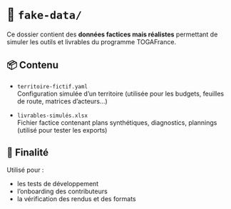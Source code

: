 
# 📄 `fake-data/`

Ce dossier contient des **données factices mais réalistes** permettant de simuler les outils et livrables du programme TOGAFrance.

## 📦 Contenu

- `territoire-fictif.yaml`  
  Configuration simulée d’un territoire (utilisée pour les budgets, feuilles de route, matrices d’acteurs…)

- `livrables-simulés.xlsx`  
  Fichier factice contenant plans synthétiques, diagnostics, plannings (utilisé pour tester les exports)

## 🧪 Finalité

Utilisé pour :
- les tests de développement
- l’onboarding des contributeurs
- la vérification des rendus et des formats
